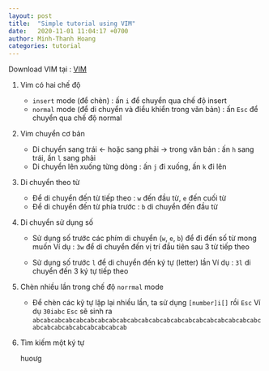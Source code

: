```yaml
---
layout: post
title:  "Simple tutorial using VIM"
date:   2020-11-01 11:04:17 +0700
author: Minh-Thanh Hoang
categories: tutorial
---
```


Download VIM tại : [VIM](https://www.vim.org/download.php)

1. Vim có hai chế độ

    * `insert` mode (để chèn) : ấn `i` để chuyển qua chế độ insert
    * `normal` mode  (để di chuyển và điều khiển trong văn bản) : ấn `Esc` để chuyển qua chế độ normal

2. Vim chuyển cơ bản

   * Di chuyển sang trái <- hoặc sang phải -> trong văn bản : ấn `h` sang trái, ấn `l` sang phải
   * Di chuyển lên xuống từng dòng : ấn `j` đi xuống, ấn `k` đi lên

3. Di chuyển theo từ

   * Để di chuyển đến từ tiếp theo : `w` đến đầu từ, `e` đến cuối từ
   * Để di chuyển đến từ phía trước : `b` di chuyển đến đầu từ

4. Di chuyển sử dụng số

   * Sử dụng số trước các phím di chuyển (`w`, `e`, `b`) để đi đến số từ mong muốn
   Ví dụ : `3w` để di chuyển đến vị trí đầu tiên sau 3 từ tiếp theo

   * Sử dụng số trước `l` để di chuyển đến ký tự (letter) lần
   Ví dụ : `3l` di chuyển đến 3 ký tự tiếp theo

5. Chèn nhiều lần trong chế độ `norrmal` mode

   * Để chèn các kỹ tự lặp lại nhiều lần, ta sử dụng `[number]i[]` rồi `Esc`
   Ví dụ `30iabc` `Esc` sẽ sinh ra `abcabcabcabcabcabcabcabcabcabcabcabcabcabcabcabcabcabcabcabcabcabcabcabcabcabcabcabcabcab`

6. Tìm kiếm một ký tự

   

    huoưg